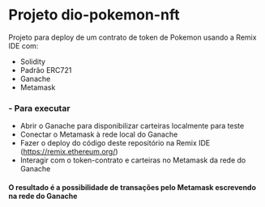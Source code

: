 # Projeto dio-pokemon-nft
Projeto para deploy de um contrato de token de Pokemon usando a Remix IDE com:

- Solidity
- Padrão ERC721
- Ganache
- Metamask

### - Para executar

- Abrir o Ganache para disponibilizar carteiras localmente para teste
- Conectar o Metamask à rede local do Ganache
- Fazer o deploy do código deste repositório na Remix IDE (https://remix.ethereum.org/)
- Interagir com o token-contrato e carteiras no Metamask da rede do Ganache

#### O resultado é a possibilidade de transações pelo Metamask escrevendo na rede do Ganache


